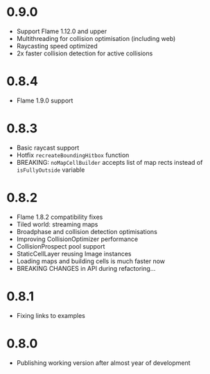 # 0.9.0

* Support Flame 1.12.0 and upper 
* Multithreading for  collision optimisation (including web)
* Raycasting speed optimized
* 2x faster collision detection for active collisions 

# 0.8.4

* Flame 1.9.0 support

# 0.8.3

* Basic raycast support
* Hotfix `recreateBoundingHitbox` function
* BREAKING: `noMapCellBuilder` accepts list of map rects instead of `isFullyOutside` variable

# 0.8.2

* Flame 1.8.2 compatibility fixes
* Tiled world: streaming maps
* Broadphase and collision detection optimisations
* Improving CollisionOptimizer performance
* CollisionProspect pool support
* StaticCellLayer reusing Image instances
* Loading maps and building cells is much faster now
* BREAKING CHANGES in API during refactoring...

# 0.8.1

* Fixing links to examples

# 0.8.0

* Publishing working version after almost year of development